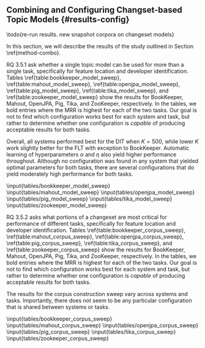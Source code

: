 ## Combining and Configuring Changset-based Topic Models {#results-config}

\todo{re-run results. new snapshot corpora on changeset models}

In this section, we will describe the results of the study outlined in Section
\ref{method-combo}.

RQ 3.5.1 ask whether a single topic model can be used for more than a single
task, specifically for feature location and developer identification.  Tables
\ref{table:bookkeeper_model_sweep}, \ref{table:mahout_model_sweep},
\ref{table:openjpa_model_sweep}, \ref{table:pig_model_sweep},
\ref{table:tika_model_sweep}, and \ref{table:zookeeper_model_sweep} show the
results for BookKeeper, Mahout, OpenJPA, Pig, Tika, and ZooKeeper,
respectively. In the tables, we bold entries where the MRR is highest for each
of the two tasks. Our goal is not to find which configuration works best for
each system and task, but rather to determine whether one configuration is
*capable* of producing acceptable results for both tasks.

Overall, all systems performed best for the DIT when $K = 500$, while lower $K$
work slightly better for the FLT with exception to BookKeeper.  Automatic
learning of hyperparameters $\alpha$ and $\eta$ also yield higher performance
throughout.  Although no configuration was found in any system that yielded
optimal parameters for both tasks, there are several configurations that do
yield moderately high performance for both tasks.

<!--

    BESTS

    BookKeeper
        500 auto 1      0.51  0.65
        500 auto 2      0.45  0.70

    Mahout
        100 5 auto      0.39  0.24
        500 auto auto   0.17  0.33

    OpenJPA
        200 auto 5      0.24  0.29
        500 auto 1      0.22  0.40

    Pig
        100 5 auto      0.40  0.16
        500 1 5         0.18  0.24

    Tika
        100 2 1         0.41  0.27
        500 5 auto      0.20  0.46

    Zookeeper
        200 auto 2      0.43  0.31
        500 2 auto      0.33  0.37
    -->

\input{tables/bookkeeper_model_sweep}
\input{tables/mahout_model_sweep}
\input{tables/openjpa_model_sweep}
\input{tables/pig_model_sweep}
\input{tables/tika_model_sweep}
\input{tables/zookeeper_model_sweep}

RQ 3.5.2 asks what portions of a changeset are most critical for performance of
different tasks, specifically for feature location and developer
identification.  Tables \ref{table:bookkeeper_corpus_sweep},
\ref{table:mahout_corpus_sweep}, \ref{table:openjpa_corpus_sweep},
\ref{table:pig_corpus_sweep}, \ref{table:tika_corpus_sweep}, and
\ref{table:zookeeper_corpus_sweep} show the results for BookKeeper, Mahout,
OpenJPA, Pig, Tika, and ZooKeeper, respectively. In the tables, we bold entries
where the MRR is highest for each of the two tasks. Our goal is not to find
which configuration works best for each system and task, but rather to
determine whether one configuration is *capable* of producing acceptable
results for both tasks.

The results for the corpus construction sweep vary across systems and tasks.
Importantly, there does not seem to be any particular configuration that is
shared between systems or tasks.


<!--
        ARCM

    BookKeeper
        FFTT    0.57 0.64 *
        TFTF    0.48 0.69 *

    Mahout
        TFFT    0.24 0.32 *
        TTTF    0.17 0.33

    OpenJPA
        TFTT    0.24 0.37 *
        TTFT    0.17 0.40

    Pig
        TFTT    0.20 0.23 *
        FFTF    0.11 0.29

    Tika
        TFFT    0.36 0.33
        TTTF    0.30 0.44 *

    Zookeeper
        TTFT    0.43 0.38
        FFTT    0.41 0.44 *
    -->


\input{tables/bookkeeper_corpus_sweep}
\input{tables/mahout_corpus_sweep}
\input{tables/openjpa_corpus_sweep}
\input{tables/pig_corpus_sweep}
\input{tables/tika_corpus_sweep}
\input{tables/zookeeper_corpus_sweep}
